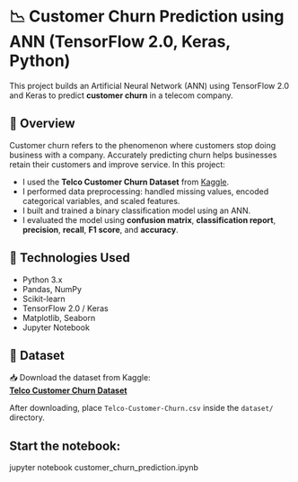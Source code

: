 # 📉 Customer Churn Prediction using ANN (TensorFlow 2.0, Keras, Python)

This project builds an Artificial Neural Network (ANN) using TensorFlow 2.0 and Keras to predict **customer churn** in a telecom company.

## 📌 Overview

Customer churn refers to the phenomenon where customers stop doing business with a company. Accurately predicting churn helps businesses retain their customers and improve service. In this project:

- I used the **Telco Customer Churn Dataset** from [Kaggle](https://www.kaggle.com/blastchar/telco-customer-churn).
- I performed data preprocessing: handled missing values, encoded categorical variables, and scaled features.
- I built and trained a binary classification model using an ANN.
- I evaluated the model using **confusion matrix**, **classification report**, **precision**, **recall**, **F1 score**, and **accuracy**.

## 🧠 Technologies Used

- Python 3.x
- Pandas, NumPy
- Scikit-learn
- TensorFlow 2.0 / Keras
- Matplotlib, Seaborn
- Jupyter Notebook

## 🧪 Dataset

📥 Download the dataset from Kaggle:  
**[Telco Customer Churn Dataset](https://www.kaggle.com/blastchar/telco-customer-churn)**

After downloading, place `Telco-Customer-Churn.csv` inside the `dataset/` directory.

## Start the notebook:
jupyter notebook customer_churn_prediction.ipynb



